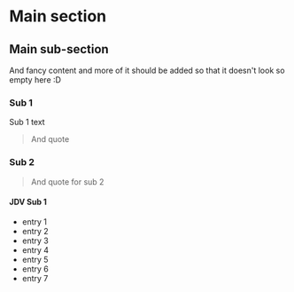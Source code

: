 # Main section

## Main sub-section

And fancy content and more of it should be added so that it doesn't look so empty here :D

### Sub 1

Sub 1 text
>And quote

### Sub 2

> And quote for sub 2

#### JDV Sub 1

* entry 1
* entry 2
* entry 3
* entry 4
* entry 5
* entry 6
* entry 7